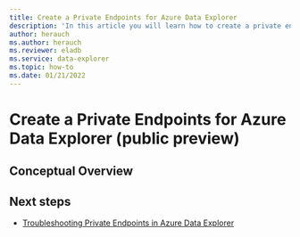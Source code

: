 ```yaml
---
title: Create a Private Endpoints for Azure Data Explorer
description: 'In this article you will learn how to create a private endpoint for Azure Data Explorer.'
author: herauch
ms.author: herauch
ms.reviewer: eladb
ms.service: data-explorer
ms.topic: how-to
ms.date: 01/21/2022
---
```


# Create a Private Endpoints for Azure Data Explorer (public preview)


## Conceptual Overview


## Next steps

* [Troubleshooting Private Endpoints in Azure Data Explorer](security-network-private-endpoint-troubleshoot.md)

